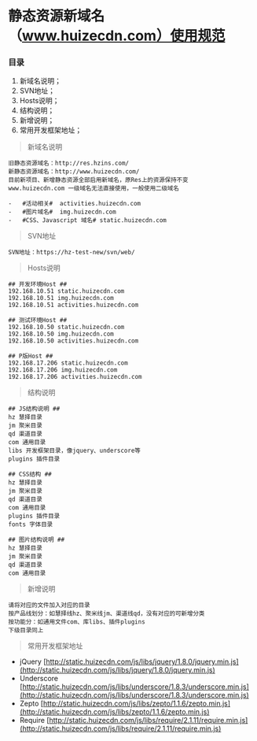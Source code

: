 # 静态资源新域名（www.huizecdn.com）使用规范 #
### 目录 ###

1. 新域名说明；
2. SVN地址；
3. Hosts说明；
4. 结构说明；
5. 新增说明；
6. 常用开发框架地址；

>  新域名说明

	旧静态资源域名：http://res.hzins.com/
	新静态资源域名：http://www.huizecdn.com/
	目前新项目、新增静态资源全部启用新域名，原Res上的资源保持不变
	www.huizecdn.com 一级域名无法直接使用，一般使用二级域名

	- 	#活动相关#  activities.huizecdn.com
	- 	#图片域名#  img.huizecdn.com
	- 	#CSS、Javascript 域名# static.huizecdn.com
	
> SVN地址

	SVN地址：https://hz-test-new/svn/web/
> Hosts说明

	## 开发环境Host ##
	192.168.10.51 static.huizecdn.com
	192.168.10.51 img.huizecdn.com
	192.168.10.51 activities.huizecdn.com
	
	## 测试环境Host ##
	192.168.10.50 static.huizecdn.com
	192.168.10.50 img.huizecdn.com
	192.168.10.50 activities.huizecdn.com

	## P版Host ##
	192.168.17.206 static.huizecdn.com
	192.168.17.206 img.huizecdn.com
	192.168.17.206 activities.huizecdn.com

> 结构说明

	## JS结构说明 ##
	hz 慧择目录
	jm 聚米目录
	qd 渠道目录
	com 通用目录
	libs 开发框架目录，像jquery、underscore等
	plugins 插件目录

	## CSS结构 ##
	hz 慧择目录
	jm 聚米目录
	qd 渠道目录
	com 通用目录
	plugins 插件目录
	fonts 字体目录

	## 图片结构说明 ##
	hz 慧择目录
	jm 聚米目录
	qd 渠道目录
	com 通用目录



> 新增说明
	
	请将对应的文件加入对应的目录
	按产品线划分：如慧择线hz、聚米线jm、渠道线qd，没有对应的可新增分类
	按功能分：如通用文件com、库libs、插件plugins
	下级目录同上

> 常用开发框架地址

- jQuery  [http://static.huizecdn.com/js/libs/jquery/1.8.0/jquery.min.js](http://static.huizecdn.com/js/libs/jquery/1.8.0/jquery.min.js)
- Underscore  [http://static.huizecdn.com/js/libs/underscore/1.8.3/underscore.min.js](http://static.huizecdn.com/js/libs/underscore/1.8.3/underscore.min.js)
- Zepto  [http://static.huizecdn.com/js/libs/zepto/1.1.6/zepto.min.js](http://static.huizecdn.com/js/libs/zepto/1.1.6/zepto.min.js)
- Require [http://static.huizecdn.com/js/libs/require/2.1.11/require.min.js](http://static.huizecdn.com/js/libs/require/2.1.11/require.min.js)


 
